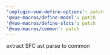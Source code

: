 ```yaml
---
'unplugin-vue-define-options': patch
'@vue-macros/define-model': patch
'@vue-macros/define-slots': patch
'@vue-macros/common': patch
---
```


extract SFC ast parse to common
